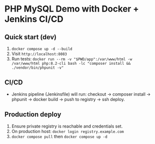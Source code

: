 # PHP MySQL Demo with Docker + Jenkins CI/CD

## Quick start (dev)
1. `docker compose up -d --build`
2. Visit `http://localhost:8083`
3. Run tests: `docker run --rm -v "$PWD/app":/var/www/html -w /var/www/html php:8.2-cli bash -lc "composer install && ./vendor/bin/phpunit -v"`

## CI/CD
- Jenkins pipeline (Jenkinsfile) will run: checkout → composer install → phpunit → docker build → push to registry → ssh deploy.

## Production deploy
1. Ensure private registry is reachable and credentials set.
2. On production host: `docker login registry.example.com`
3. `docker compose pull` then `docker compose up -d`
